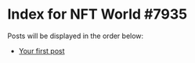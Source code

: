 # Index for NFT World #7935
Posts will be displayed in the order below:

- [Your first post](./001-first.md)

